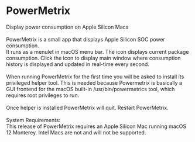 # PowerMetrix
Display power consumption on Apple Silicon Macs<br><br>
PowerMetrix is a small app that displays Apple Silicon SOC power consumption.<br>
It runs as a menulet in macOS menu bar. The icon displays current package consumption. Click the icon to display main window where consumption history is displayed and updated in real-time every second.<br><br>
When running PowerMetrix for the first time you will be asked to install its privileged helper tool. This is needed because Powermetrix is basically a GUI frontend for the macOS built-in /usr/bin/powermetrics tool, which requires root privileges to run.<br><Br>Once helper is installed PowerMetrix will quit. Restart PowerMetrix.<br><br>
System Requirements:<br>
This release of PowerMetrix requires an Apple Silicon Mac running macOS 12 Monterey.
Intel Macs are not and will not be supported.<br><br>

